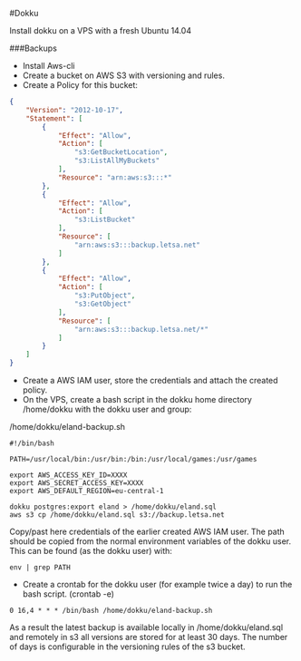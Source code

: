 #Dokku

Install dokku on a VPS with a fresh Ubuntu 14.04


###Backups

* Install Aws-cli
* Create a bucket on AWS S3 with versioning and rules.
* Create a Policy for this bucket:

```json
{
    "Version": "2012-10-17",
    "Statement": [
        {
            "Effect": "Allow",
            "Action": [
                "s3:GetBucketLocation",
                "s3:ListAllMyBuckets"
            ],
            "Resource": "arn:aws:s3:::*"
        },
        {
            "Effect": "Allow",
            "Action": [
                "s3:ListBucket"
            ],
            "Resource": [
                "arn:aws:s3:::backup.letsa.net"
            ]
        },
        {
            "Effect": "Allow",
            "Action": [
                "s3:PutObject",
                "s3:GetObject"
            ],
            "Resource": [
                "arn:aws:s3:::backup.letsa.net/*"
            ]
        }
    ]
}
```
* Create a AWS IAM user, store the credentials and attach the created policy.
* On the VPS, create a bash script in the dokku home directory /home/dokku with the dokku user and group:


/home/dokku/eland-backup.sh
```shell
#!/bin/bash

PATH=/usr/local/bin:/usr/bin:/bin:/usr/local/games:/usr/games

export AWS_ACCESS_KEY_ID=XXXX
export AWS_SECRET_ACCESS_KEY=XXXX
export AWS_DEFAULT_REGION=eu-central-1

dokku postgres:export eland > /home/dokku/eland.sql
aws s3 cp /home/dokku/eland.sql s3://backup.letsa.net

```
Copy/past here credentials of the earlier created AWS IAM user.
The path should be copied from the normal environment variables of the dokku user. This can be found (as the dokku user) with:

```
env | grep PATH
```

* Create a crontab for the dokku user (for example twice a day) to run the bash script. (crontab -e)

```shell
0 16,4 * * * /bin/bash /home/dokku/eland-backup.sh
```

As a result the latest backup is available locally in /home/dokku/eland.sql and remotely in s3 all versions are stored for at least 30 days. The number of days is configurable in the versioning rules of the s3 bucket.




